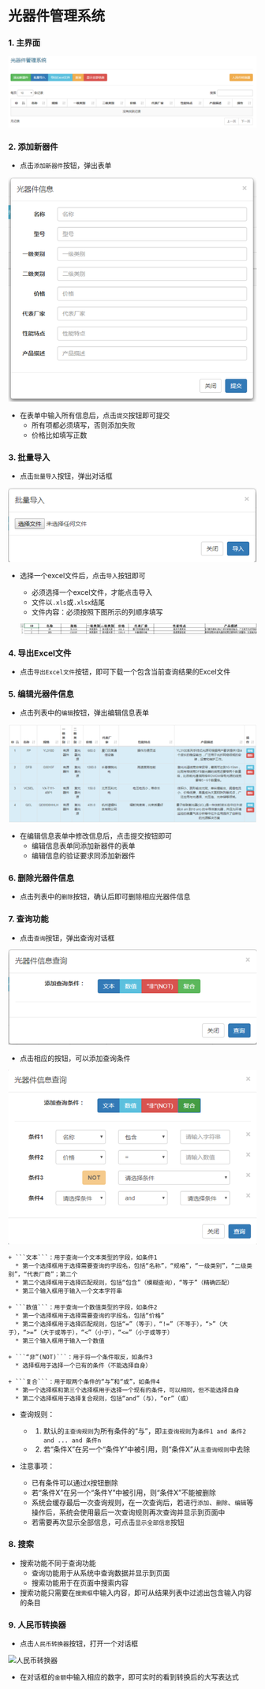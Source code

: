 # 光器件管理系统

### 1. 主界面

![主界面](https://github.com/corkili/od/raw/master/readme/01_index.png)

### 2. 添加新器件

  - 点击```添加新器件```按钮，弹出表单
  
  ![新建表单](https://github.com/corkili/od/raw/master/readme/02_add.png)

  - 在表单中输入所有信息后，点击```提交```按钮即可提交
    + 所有项都必须填写，否则添加失败
    + 价格比如填写正数

### 3. 批量导入

  - 点击```批量导入```按钮，弹出对话框
  
  ![批量导入](https://github.com/corkili/od/raw/master/readme/03_batch.png)

  - 选择一个excel文件后，点击```导入```按钮即可
    + 必须选择一个excel文件，才能点击导入
    + 文件以```.xls```或```.xlsx```结尾
    + 文件内容：必须按照下图所示的列顺序填写

    ![文件内容](https://github.com/corkili/od/raw/master/readme/04_excel.png)

### 4. 导出Excel文件

  - 点击```导出Excel文件```按钮，即可下载一个包含当前查询结果的Excel文件

### 5. 编辑光器件信息

  - 点击列表中的```编辑```按钮，弹出编辑信息表单
  
  ![编辑](https://github.com/corkili/od/raw/master/readme/05_edit.png)

  - 在编辑信息表单中修改信息后，点击提交按钮即可
    + 编辑信息表单同添加新器件的表单
    + 编辑信息的验证要求同添加新器件

### 6. 删除光器件信息

  - 点击列表中的```删除```按钮，确认后即可删除相应光器件信息

### 7. 查询功能

  - 点击```查询```按钮，弹出查询对话框
  
  ![查询](https://github.com/corkili/od/raw/master/readme/06_query_init.png)

  - 点击相应的按钮，可以添加查询条件
  
  ![查询条件](https://github.com/corkili/od/raw/master/readme/07_query_condition.png)

    + ```文本```：用于查询一个文本类型的字段，如条件1
      * 第一个选择框用于选择需要查询的字段名，包括“名称”，“规格”，“一级类别”，“二级类别”，“代表厂商”；第二个
      * 第二个选择框用于选择匹配规则，包括“包含”（模糊查询），“等于”（精确匹配）
      * 第三个输入框用于输入一个文本字符串

    + ```数值```：用于查询一个数值类型的字段，如条件2
      * 第一个选择框用于选择需要查询的字段名，包括“价格”
      * 第二个选择框用于选择匹配规则，包括“=”（等于），“!=”（不等于），“>”（大于），“>=”（大于或等于），“<”（小于），“<=”（小于或等于）
      * 第三个输入框用于输入一个数值

    + ```“非”(NOT)```：用于将一个条件取反，如条件3
      * 选择框用于选择一个已有的条件（不能选择自身）

    + ```复合```：用于取两个条件的“与”和“或”，如条件4
      * 第一个选择框和第三个选择框用于选择一个现有的条件，可以相同，但不能选择自身
      * 第二个选择框用于选择复合规则，包括“and”（与），“or”（或）

  - 查询规则：
    + 1) 默认的```主查询规则```为所有条件的“与”，即```主查询规则```为```条件1 and 条件2 and ... and 条件n```
    + 2) 若“条件X”在另一个“条件Y”中被引用，则“条件X”从```主查询规则```中去除

  - 注意事项：
    + 已有条件可以通过```X```按钮删除
    + 若“条件X”在另一个“条件Y”中被引用，则“条件X”不能被删除
    + 系统会缓存最后一次查询规则，在一次查询后，若进行```添加```、```删除```、```编辑```等操作后，系统会使用最后一次查询规则再次查询并显示到页面中
    + 若需要再次显示全部信息，可点击```显示全部信息```按钮

### 8. 搜索

  - 搜索功能不同于查询功能
    + 查询功能用于从系统中查询数据并显示到页面
    + 搜索功能用于在页面中搜索内容
  - 搜索功能只需要在```搜索框```中输入内容，即可从结果列表中过滤出包含输入内容的条目

### 9. 人民币转换器

  - 点击```人民币转换器```按钮，打开一个对话框
  
  ![人民币转换器](https://github.com/corkili/od/raw/master/readme/img/08_rmb.png)
  - 在对话框的```金额```中输入相应的数字，即可实时的看到转换后的大写表达式
